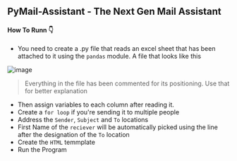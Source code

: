## PyMail-Assistant - The Next Gen Mail Assistant

#### How To Runn 👇
- You need to create a .py file that reads an excel sheet that has been attached to it using the `pandas` module. A file that looks like this

![image](https://user-images.githubusercontent.com/70736942/119271576-bdd82800-bc1f-11eb-9b9e-20e035d982be.png)

> Everything in the file has been commented for its positioning. Use that for better explanation

- Then assign variables to each column after reading it.
- Create a `for loop` if you're sending it to multiple people
- Address the `Sender`, `Subject` and `To` locations
- First Name of the `reciever` will be automatically picked using the line after the designation of the `To` location
- Create the `HTML` temmplate
- Run the Program
